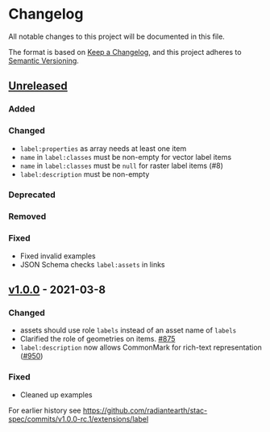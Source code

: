 # Changelog
All notable changes to this project will be documented in this file.

The format is based on [Keep a Changelog](https://keepachangelog.com/en/1.0.0/),
and this project adheres to [Semantic Versioning](https://semver.org/spec/v2.0.0.html).

## [Unreleased]

### Added

### Changed

- `label:properties` as array needs at least one item
- `name` in `label:classes` must be non-empty for vector label items
- `name` in `label:classes` must be `null` for raster label items (#8)
- `label:description` must be non-empty

### Deprecated

### Removed

### Fixed

- Fixed invalid examples
- JSON Schema checks `label:assets` in links

## [v1.0.0] - 2021-03-8

### Changed

- assets should use role `labels` instead of an asset name of `labels`
- Clarified the role of geometries on items. [#875](https://github.com/radiantearth/stac-spec/pull/875)
- `label:description` now allows CommonMark for rich-text representation ([#950](https://github.com/radiantearth/stac-spec/issues/950))

### Fixed

- Cleaned up examples

For earlier history see <https://github.com/radiantearth/stac-spec/commits/v1.0.0-rc.1/extensions/label>

[Unreleased]: <https://github.com/stac-extensions/label/compare/v1.0.0...HEAD>
[v1.0.0]: <https://github.com/stac-extensions/label/tree/v1.0.0>
